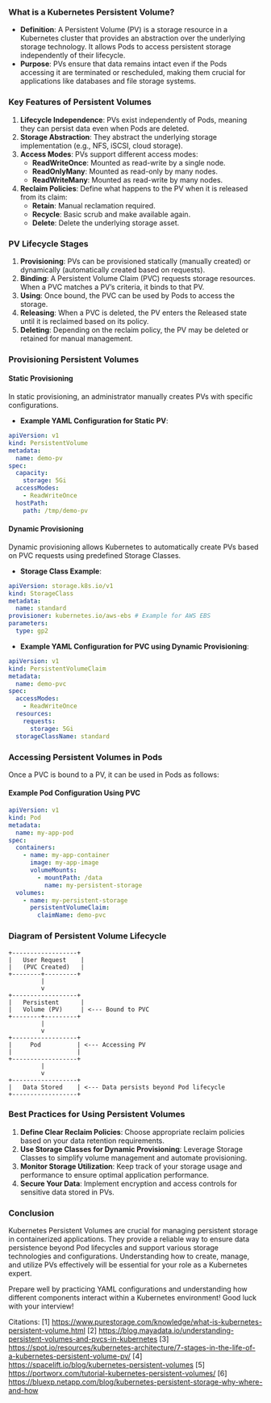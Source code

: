 ### What is a Kubernetes Persistent Volume?

- **Definition**: A Persistent Volume (PV) is a storage resource in a Kubernetes cluster that provides an abstraction over the underlying storage technology. It allows Pods to access persistent storage independently of their lifecycle.
- **Purpose**: PVs ensure that data remains intact even if the Pods accessing it are terminated or rescheduled, making them crucial for applications like databases and file storage systems.

### Key Features of Persistent Volumes

1. **Lifecycle Independence**: PVs exist independently of Pods, meaning they can persist data even when Pods are deleted.
2. **Storage Abstraction**: They abstract the underlying storage implementation (e.g., NFS, iSCSI, cloud storage).
3. **Access Modes**: PVs support different access modes:
   - **ReadWriteOnce**: Mounted as read-write by a single node.
   - **ReadOnlyMany**: Mounted as read-only by many nodes.
   - **ReadWriteMany**: Mounted as read-write by many nodes.
4. **Reclaim Policies**: Define what happens to the PV when it is released from its claim:
   - **Retain**: Manual reclamation required.
   - **Recycle**: Basic scrub and make available again.
   - **Delete**: Delete the underlying storage asset.

### PV Lifecycle Stages

1. **Provisioning**: PVs can be provisioned statically (manually created) or dynamically (automatically created based on requests).
2. **Binding**: A Persistent Volume Claim (PVC) requests storage resources. When a PVC matches a PV’s criteria, it binds to that PV.
3. **Using**: Once bound, the PVC can be used by Pods to access the storage.
4. **Releasing**: When a PVC is deleted, the PV enters the Released state until it is reclaimed based on its policy.
5. **Deleting**: Depending on the reclaim policy, the PV may be deleted or retained for manual management.

### Provisioning Persistent Volumes

#### Static Provisioning

In static provisioning, an administrator manually creates PVs with specific configurations.

- **Example YAML Configuration for Static PV**:
```yaml
apiVersion: v1
kind: PersistentVolume
metadata:
  name: demo-pv
spec:
  capacity:
    storage: 5Gi
  accessModes:
    - ReadWriteOnce
  hostPath:
    path: /tmp/demo-pv
```

#### Dynamic Provisioning

Dynamic provisioning allows Kubernetes to automatically create PVs based on PVC requests using predefined Storage Classes.

- **Storage Class Example**:
```yaml
apiVersion: storage.k8s.io/v1
kind: StorageClass
metadata:
  name: standard
provisioner: kubernetes.io/aws-ebs # Example for AWS EBS
parameters:
  type: gp2
```

- **Example YAML Configuration for PVC using Dynamic Provisioning**:
```yaml
apiVersion: v1
kind: PersistentVolumeClaim
metadata:
  name: demo-pvc
spec:
  accessModes:
    - ReadWriteOnce
  resources:
    requests:
      storage: 5Gi
  storageClassName: standard
```

### Accessing Persistent Volumes in Pods

Once a PVC is bound to a PV, it can be used in Pods as follows:

#### Example Pod Configuration Using PVC

```yaml
apiVersion: v1
kind: Pod
metadata:
  name: my-app-pod
spec:
  containers:
    - name: my-app-container
      image: my-app-image
      volumeMounts:
        - mountPath: /data
          name: my-persistent-storage
  volumes:
    - name: my-persistent-storage
      persistentVolumeClaim:
        claimName: demo-pvc
```

### Diagram of Persistent Volume Lifecycle

```plaintext
+------------------+
|   User Request    |
|   (PVC Created)   |
+--------+---------+
         |
         v
+------------------+
|   Persistent      |
|   Volume (PV)     | <--- Bound to PVC 
+--------+---------+
         |
         v 
+------------------+
|     Pod          | <--- Accessing PV 
|                  |
+------------------+
         |
         v 
+------------------+
|   Data Stored    | <--- Data persists beyond Pod lifecycle 
+------------------+
```

### Best Practices for Using Persistent Volumes

1. **Define Clear Reclaim Policies**: Choose appropriate reclaim policies based on your data retention requirements.
2. **Use Storage Classes for Dynamic Provisioning**: Leverage Storage Classes to simplify volume management and automate provisioning.
3. **Monitor Storage Utilization**: Keep track of your storage usage and performance to ensure optimal application performance.
4. **Secure Your Data**: Implement encryption and access controls for sensitive data stored in PVs.

### Conclusion

Kubernetes Persistent Volumes are crucial for managing persistent storage in containerized applications. They provide a reliable way to ensure data persistence beyond Pod lifecycles and support various storage technologies and configurations. Understanding how to create, manage, and utilize PVs effectively will be essential for your role as a Kubernetes expert.

Prepare well by practicing YAML configurations and understanding how different components interact within a Kubernetes environment! Good luck with your interview!

Citations:
[1] https://www.purestorage.com/knowledge/what-is-kubernetes-persistent-volume.html
[2] https://blog.mayadata.io/understanding-persistent-volumes-and-pvcs-in-kubernetes
[3] https://spot.io/resources/kubernetes-architecture/7-stages-in-the-life-of-a-kubernetes-persistent-volume-pv/
[4] https://spacelift.io/blog/kubernetes-persistent-volumes
[5] https://portworx.com/tutorial-kubernetes-persistent-volumes/
[6] https://bluexp.netapp.com/blog/kubernetes-persistent-storage-why-where-and-how